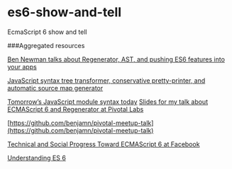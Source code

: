 es6-show-and-tell
=================

EcmaScript 6 show and tell

###Aggregated resources

[Ben Newman talks about Regenerator, AST, and pushing ES6 features into your apps](http://www.meetup.com/nodejs/events/161765832/)

[JavaScript syntax tree transformer, conservative pretty-printer, and automatic source map generator](https://github.com/benjamn/recast)


[Tomorrow’s JavaScript module syntax today](http://square.github.com/es6-module-transpiler
)
[Slides for my talk about ECMAScript 6 and Regenerator at Pivotal Labs](http://benjamn.github.io/pivotal-meetup-talk)

[https://github.com/benjamn/pivotal-meetup-talk](https://github.com/benjamn/pivotal-meetup-talk)

[Technical and Social Progress Toward ECMAScript 6 at Facebook](https://github.com/benjamn/fluent2014-talk)

[Understanding ES 6](https://github.com/nzakas/understandinges6)